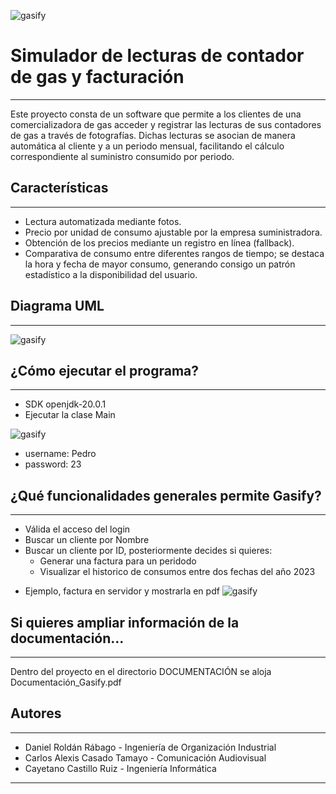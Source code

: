 ![gasify](https://i.ibb.co/mHYkvw1/aa-logo-gasify.png)
# Simulador de lecturas de contador de gas y facturación
___
Este proyecto consta de un software que permite a los clientes de una comercializadora de gas acceder y registrar las lecturas de sus contadores de gas a través de fotografías. Dichas lecturas se asocian de manera automática al cliente y a un periodo mensual, facilitando el cálculo correspondiente al suministro consumido por periodo.

## Características
___
- Lectura automatizada mediante fotos.
- Precio por unidad de consumo ajustable por la empresa suministradora.
- Obtención de los precios mediante un registro en línea (fallback).
- Comparativa de consumo entre diferentes rangos de tiempo; se destaca la hora y fecha de mayor consumo, generando consigo un patrón estadístico a la disponibilidad del usuario.


## Diagrama UML
___

![gasify](https://i.ibb.co/y09JkmX/UMl.jpg)


## ¿Cómo ejecutar el programa?
___

- SDK openjdk-20.0.1
- Ejecutar la clase Main

![gasify](https://i.ibb.co/Dw3DZnn/ejecutar.jpg)

- username: Pedro
- password: 23

## ¿Qué funcionalidades generales permite Gasify?
___

- Válida el acceso del login
- Buscar un cliente por Nombre 
- Buscar un cliente por ID, posteriormente decides si quieres:
    - Generar una factura para un peridodo 
    - Visualizar el historico de consumos entre dos fechas del año 2023

* Ejemplo, factura en servidor y mostrarla en pdf
![gasify](https://i.ibb.co/tK7HY0g/factura.jpg)

## Si quieres ampliar información de la documentación...
___

Dentro del proyecto en el directorio DOCUMENTACIÓN se aloja Documentación_Gasify.pdf

## Autores
___

- Daniel Roldán Rábago - Ingeniería de Organización Industrial
- Carlos Alexis Casado Tamayo - Comunicación Audiovisual
- Cayetano Castillo Ruiz - Ingeniería Informática

___